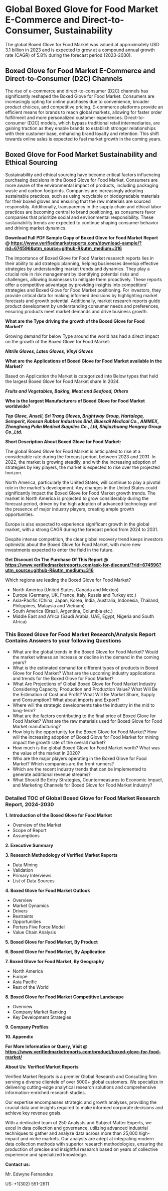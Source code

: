 <h1>Global Boxed Glove for Food Market E-Commerce and Direct-to-Consumer, Sustainability</h1><p class=""><p>The global Boxed Glove for Food Market was valued at approximately USD 3.1 billion in 2023 and is expected to grow at a compound annual growth rate (CAGR) of 5.8% during the forecast period (2023-2030).</p><h2>Boxed Glove for Food Market E-Commerce and Direct-to-Consumer (D2C) Channels</h2><p>The rise of e-commerce and direct-to-consumer (D2C) channels has significantly reshaped the Boxed Glove for Food Market. Consumers are increasingly opting for online purchases due to convenience, broader product choices, and competitive pricing. E-commerce platforms provide an efficient means for brands to reach global markets, allowing for faster order fulfillment and more personalized customer experiences. Direct-to-consumer (D2C) models, which bypass traditional retail intermediaries, are gaining traction as they enable brands to establish stronger relationships with their customer base, enhancing brand loyalty and retention. This shift towards online sales is expected to fuel market growth in the coming years.<h2>Boxed Glove for Food Market Sustainability and Ethical Sourcing</h2><p>Sustainability and ethical sourcing have become critical factors influencing purchasing decisions in the Boxed Glove for Food Market. Consumers are more aware of the environmental impact of products, including packaging waste and carbon footprints. Companies are increasingly adopting sustainable practices, such as using recyclable or biodegradable materials for their boxed gloves and ensuring that the raw materials are sourced responsibly. Additionally, transparency in the supply chain and ethical labor practices are becoming central to brand positioning, as consumers favor companies that prioritize social and environmental responsibility. These sustainability trends are expected to continue shaping consumer behavior and driving market dynamics.</p></p><p class=""><strong>Download Full PDF Sample Copy of Boxed Glove for Food Market Report @ <a href="https://www.verifiedmarketreports.com/download-sample/?rid=674596&utm_source=github-R&utm_medium=316" target="_blank">https://www.verifiedmarketreports.com/download-sample/?rid=674596&utm_source=github-R&utm_medium=316</a></strong></p><p>The importance of&nbsp;Boxed Glove for Food Market research reports lies in their ability to aid strategic planning, helping businesses develop effective strategies by understanding market trends and dynamics. They play a crucial role in risk management by identifying potential risks and challenges, allowing businesses to mitigate them proactively. These reports offer a competitive advantage by providing insights into competitors' strategies and Boxed Glove for Food Market positioning. For investors, they provide critical data for making informed decisions by highlighting market forecasts and growth potential. Additionally, market research reports guide product development by understanding consumer needs and preferences, ensuring products meet market demands and drive business growth.</p><p><strong>What are the&nbsp;Type driving the growth of the Boxed Glove for Food Market?</strong></p><p id="" class="">Growing demand for below Type around the world has had a direct impact on the growth of the Boxed Glove for Food Market:</p><p class=""><em><strong>Nitrile Gloves, Latex Gloves, Vinyl Gloves</strong></em></p><p class=""><strong>What are the&nbsp;Applications&nbsp;of Boxed Glove for Food Market available in the Market?</strong></p><p id="" class="">Based on Application the Market is categorized into Below types that held the largest Boxed Glove for Food Market share In 2024.</p><p class=""><em><strong>Fruits and Vegetables, Baking, Meat and Seafood, Others</strong></em></p><p class=""><strong>Who is the largest Manufacturers of Boxed Glove for Food Market worldwide?</strong></p><p><em><strong>Top Glove, Ansell, Sri Trang Gloves, Brightway Group, Hartalega, Semperit, Kossan Rubber Industries Bhd, Bluesail Medical Co., AMMEX, Zhonghong Pulin Medical Supplies Co., Ltd, Shijiazhuang Hongray Group Co.,Ltd.</strong></em></p><p id="" class=""><strong>Short Description About Boxed Glove for Food Market:</strong></p><p>The global Boxed Glove for Food Market is anticipated to rise at a considerable rate during the forecast period, between 2023 and 2031. In 2022, the market is growing steadily, and with the increasing adoption of strategies by key players, the market is expected to rise over the projected horizon.</p><p>North America, particularly the United States, will continue to play a pivotal role in the market's development. Any changes in the United States could significantly impact the Boxed Glove for Food Market growth trends. The market in North America is projected to grow considerably during the forecast period, driven by the high adoption of advanced technology and the presence of major industry players, creating ample growth opportunities.</p><p>Europe is also expected to experience significant growth in the global market, with a strong CAGR during the forecast period from 2024 to 2031.</p><p>Despite intense competition, the clear global recovery trend keeps investors optimistic about the Boxed Glove for Food Market, with more new investments expected to enter the field in the future.</p><p id="" class=""><strong>Get Discount On The Purchase Of This Report @ <a href="https://www.verifiedmarketreports.com/ask-for-discount/?rid=674596?utm_source=github-R&utm_medium=316" target="_blank">https://www.verifiedmarketreports.com/ask-for-discount/?rid=674596?utm_source=github-R&utm_medium=316</a></strong></p><p class="">Which regions are leading the Boxed Glove for Food Market?</p><ul><li>North America (United States, Canada and Mexico)</li><li>Europe (Germany, UK, France, Italy, Russia and Turkey etc.)</li><li>Asia-Pacific (China, Japan, Korea, India, Australia, Indonesia, Thailand, Philippines, Malaysia and Vietnam)</li><li>South America (Brazil, Argentina, Columbia etc.)</li><li>Middle East and Africa (Saudi Arabia, UAE, Egypt, Nigeria and South Africa)</li></ul><h3 id="" class="">This Boxed Glove for Food Market Research/Analysis Report Contains Answers to your following Questions</h3><ul><li>What are the global trends in the Boxed Glove for Food Market? Would the market witness an increase or decline in the demand in the coming years?</li><li>What is the estimated demand for different types of products in Boxed Glove for Food Market? What are the upcoming industry applications and trends for the Boxed Glove for Food Market?</li><li>What Are Projections of Global Boxed Glove for Food Market Industry Considering Capacity, Production and Production Value? What Will Be the Estimation of Cost and Profit? What Will Be Market Share, Supply and Consumption? What about imports and Export?</li><li>Where will the strategic developments take the industry in the mid to long-term?</li><li>What are the factors contributing to the final price of Boxed Glove for Food Market? What are the raw materials used for Boxed Glove for Food Market manufacturing?</li><li>How big is the opportunity for the Boxed Glove for Food Market? How will the increasing adoption of Boxed Glove for Food Market for mining impact the growth rate of the overall market?</li><li>How much is the global Boxed Glove for Food Market worth? What was the value of the market In 2020?</li><li>Who are the major players operating in the Boxed Glove for Food Market? Which companies are the front runners?</li><li>Which are the recent industry trends that can be implemented to generate additional revenue streams?</li><li>What Should Be Entry Strategies, Countermeasures to Economic Impact, and Marketing Channels for Boxed Glove for Food Market Industry?</li></ul><h3 id="" class="">Detailed TOC of Global Boxed Glove for Food Market Research Report, 2024-2030</h3><p id="" class=""><strong>1. Introduction of the Boxed Glove for Food Market</strong></p><ul><li>Overview of the Market</li><li>Scope of Report</li><li>Assumptions</li></ul><p id="" class=""><strong>2. Executive Summary</strong></p><p id="" class=""><strong>3. Research Methodology of Verified Market Reports</strong></p><ul><li>Data Mining</li><li>Validation</li><li>Primary Interviews</li><li>List of Data Sources</li></ul><p id="" class=""><strong>4. Boxed Glove for Food Market Outlook</strong></p><ul><li>Overview</li><li>Market Dynamics</li><li>Drivers</li><li>Restraints</li><li>Opportunities</li><li>Porters Five Force Model</li><li>Value Chain Analysis</li></ul><p id="" class=""><strong>5. Boxed Glove for Food Market, By Product</strong></p><p id="" class=""><strong>6. Boxed Glove for Food Market, By Application</strong></p><p id="" class=""><strong>7. Boxed Glove for Food Market, By Geography</strong></p><ul><li>North America</li><li>Europe</li><li>Asia Pacific</li><li>Rest of the World</li></ul><p id="" class=""><strong>8. Boxed Glove for Food Market Competitive Landscape</strong></p><ul><li>Overview</li><li>Company Market Ranking</li><li>Key Development Strategies</li></ul><p id="" class=""><strong>9. Company Profiles</strong></p><p id="" class=""><strong>10. Appendix</strong></p><p id="" class=""><strong>For More Information or Query, Visit @ <a href="https://www.verifiedmarketreports.com/product/boxed-glove-for-food-market/" target="_blank">https://www.verifiedmarketreports.com/product/boxed-glove-for-food-market/</a></strong></p><p id="" class=""><strong>About Us: Verified Market Reports</strong></p><p id="" class="">Verified Market Reports is a premier Global Research and Consulting firm serving a diverse clientele of over 5000+ global customers. We specialize in delivering cutting-edge analytical research solutions and comprehensive information-enriched research studies.</p><p id="" class="">Our expertise encompasses strategic and growth analyses, providing the crucial data and insights required to make informed corporate decisions and achieve key revenue goals.</p><p id="" class="">With a dedicated team of 250 Analysts and Subject Matter Experts, we excel in data collection and governance, utilizing advanced industrial techniques to gather and analyze data across more than 25,000 high-impact and niche markets. Our analysts are adept at integrating modern data collection methods with superior research methodologies, ensuring the production of precise and insightful research based on years of collective experience and specialized knowledge.</p><p id="" class=""><strong>Contact us:</strong></p><p id="" class="">Mr. Edwyne Fernandes</p><p id="" class="">US: +1(302) 551-2611</p>